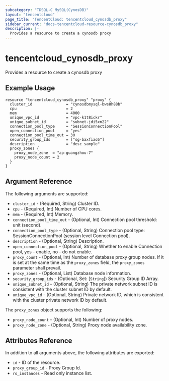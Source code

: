 ```yaml
---
subcategory: "TDSQL-C MySQL(CynosDB)"
layout: "tencentcloud"
page_title: "TencentCloud: tencentcloud_cynosdb_proxy"
sidebar_current: "docs-tencentcloud-resource-cynosdb_proxy"
description: |-
  Provides a resource to create a cynosdb proxy
---
```


# tencentcloud_cynosdb_proxy

Provides a resource to create a cynosdb proxy

## Example Usage

```hcl
resource "tencentcloud_cynosdb_proxy" "proxy" {
  cluster_id               = "cynosdbmysql-bws8h88b"
  cpu                      = 2
  mem                      = 4000
  unique_vpc_id            = "vpc-k1t8ickr"
  unique_subnet_id         = "subnet-jdi5xn22"
  connection_pool_type     = "SessionConnectionPool"
  open_connection_pool     = "yes"
  connection_pool_time_out = 30
  security_group_ids       = ["sg-baxfiao5"]
  description              = "desc sample"
  proxy_zones {
    proxy_node_zone  = "ap-guangzhou-7"
    proxy_node_count = 2
  }
}
```

## Argument Reference

The following arguments are supported:

* `cluster_id` - (Required, String) Cluster ID.
* `cpu` - (Required, Int) Number of CPU cores.
* `mem` - (Required, Int) Memory.
* `connection_pool_time_out` - (Optional, Int) Connection pool threshold: unit (second).
* `connection_pool_type` - (Optional, String) Connection pool type: SessionConnectionPool (session level Connection pool).
* `description` - (Optional, String) Description.
* `open_connection_pool` - (Optional, String) Whether to enable Connection pool, yes - enable, no - do not enable.
* `proxy_count` - (Optional, Int) Number of database proxy group nodes. If it is set at the same time as the `proxy_zones` field, the `proxy_zones` parameter shall prevail.
* `proxy_zones` - (Optional, List) Database node information.
* `security_group_ids` - (Optional, Set: [`String`]) Security Group ID Array.
* `unique_subnet_id` - (Optional, String) The private network subnet ID is consistent with the cluster subnet ID by default.
* `unique_vpc_id` - (Optional, String) Private network ID, which is consistent with the cluster private network ID by default.

The `proxy_zones` object supports the following:

* `proxy_node_count` - (Optional, Int) Number of proxy nodes.
* `proxy_node_zone` - (Optional, String) Proxy node availability zone.

## Attributes Reference

In addition to all arguments above, the following attributes are exported:

* `id` - ID of the resource.
* `proxy_group_id` - Proxy Group Id.
* `ro_instances` - Read only instance list.


